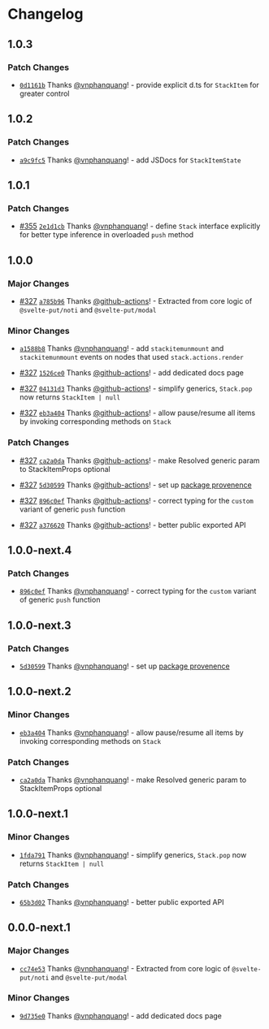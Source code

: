 # Changelog

## 1.0.3

### Patch Changes

- [`0d1161b`](https://github.com/vnphanquang/svelte-put/commit/0d1161b83e15171f1c1cdf4dd982aa3bc7be4319) Thanks [@vnphanquang](https://github.com/vnphanquang)! - provide explicit d.ts for `StackItem` for greater control

## 1.0.2

### Patch Changes

- [`a9c9fc5`](https://github.com/vnphanquang/svelte-put/commit/a9c9fc5ec05c644360c5e094f1b4e00f2e1151c8) Thanks [@vnphanquang](https://github.com/vnphanquang)! - add JSDocs for `StackItemState`

## 1.0.1

### Patch Changes

- [#355](https://github.com/vnphanquang/svelte-put/pull/355) [`2e1d1cb`](https://github.com/vnphanquang/svelte-put/commit/2e1d1cb8259b96d96e397e8ec0204c3424ac6aef) Thanks [@vnphanquang](https://github.com/vnphanquang)! - define `Stack` interface explicitly for better type inference in overloaded `push` method

## 1.0.0

### Major Changes

- [#327](https://github.com/vnphanquang/svelte-put/pull/327) [`a785b96`](https://github.com/vnphanquang/svelte-put/commit/a785b964407bf3b778de439c66b121e786bb58d4) Thanks [@github-actions](https://github.com/apps/github-actions)! - Extracted from core logic of `@svelte-put/noti` and `@svelte-put/modal`

### Minor Changes

- [`a1588b8`](https://github.com/vnphanquang/svelte-put/commit/a1588b8cb3a3c7642d336555a82d78b6d815a0f5) Thanks [@vnphanquang](https://github.com/vnphanquang)! - add `stackitemunmount` and `stackitemunmount` events on nodes that used `stack.actions.render`

- [#327](https://github.com/vnphanquang/svelte-put/pull/327) [`1526ce0`](https://github.com/vnphanquang/svelte-put/commit/1526ce0ca77efbc069ad7453e832354fd0e189fb) Thanks [@github-actions](https://github.com/apps/github-actions)! - add dedicated docs page

- [#327](https://github.com/vnphanquang/svelte-put/pull/327) [`04131d3`](https://github.com/vnphanquang/svelte-put/commit/04131d3ced6e1e22e0c2f1855a4cad530da25831) Thanks [@github-actions](https://github.com/apps/github-actions)! - simplify generics, `Stack.pop` now returns `StackItem | null`

- [#327](https://github.com/vnphanquang/svelte-put/pull/327) [`eb3a404`](https://github.com/vnphanquang/svelte-put/commit/eb3a404539b381e17b67b82f09822e655bd7b841) Thanks [@github-actions](https://github.com/apps/github-actions)! - allow pause/resume all items by invoking corresponding methods on `Stack`

### Patch Changes

- [#327](https://github.com/vnphanquang/svelte-put/pull/327) [`ca2a0da`](https://github.com/vnphanquang/svelte-put/commit/ca2a0dad7fcf7edd9342ba40b1a88f6c2ad4be82) Thanks [@github-actions](https://github.com/apps/github-actions)! - make Resolved generic param to StackItemProps optional

- [#327](https://github.com/vnphanquang/svelte-put/pull/327) [`5d30599`](https://github.com/vnphanquang/svelte-put/commit/5d3059929a1846fae63e8e35a1423544321f55cc) Thanks [@github-actions](https://github.com/apps/github-actions)! - set up [package provenence](https://docs.npmjs.com/generating-provenance-statements#publishing-packages-with-provenance-via-github-actions)

- [#327](https://github.com/vnphanquang/svelte-put/pull/327) [`896c0ef`](https://github.com/vnphanquang/svelte-put/commit/896c0efef855fc00e95e94db4d854d03394764c4) Thanks [@github-actions](https://github.com/apps/github-actions)! - correct typing for the `custom` variant of generic `push` function

- [#327](https://github.com/vnphanquang/svelte-put/pull/327) [`a376620`](https://github.com/vnphanquang/svelte-put/commit/a3766200e7a5bfe52d25b0f0e674442ec521631f) Thanks [@github-actions](https://github.com/apps/github-actions)! - better public exported API

## 1.0.0-next.4

### Patch Changes

- [`896c0ef`](https://github.com/vnphanquang/svelte-put/commit/896c0efef855fc00e95e94db4d854d03394764c4) Thanks [@vnphanquang](https://github.com/vnphanquang)! - correct typing for the `custom` variant of generic `push` function

## 1.0.0-next.3

### Patch Changes

- [`5d30599`](https://github.com/vnphanquang/svelte-put/commit/5d3059929a1846fae63e8e35a1423544321f55cc) Thanks [@vnphanquang](https://github.com/vnphanquang)! - set up [package provenence](https://docs.npmjs.com/generating-provenance-statements#publishing-packages-with-provenance-via-github-actions)

## 1.0.0-next.2

### Minor Changes

- [`eb3a404`](https://github.com/vnphanquang/svelte-put/commit/eb3a404539b381e17b67b82f09822e655bd7b841) Thanks [@vnphanquang](https://github.com/vnphanquang)! - allow pause/resume all items by invoking corresponding methods on `Stack`

### Patch Changes

- [`ca2a0da`](https://github.com/vnphanquang/svelte-put/commit/ca2a0dad7fcf7edd9342ba40b1a88f6c2ad4be82) Thanks [@vnphanquang](https://github.com/vnphanquang)! - make Resolved generic param to StackItemProps optional

## 1.0.0-next.1

### Minor Changes

- [`1fda791`](https://github.com/vnphanquang/svelte-put/commit/1fda791cc20791b3b654ba7f88a1f8a2b7f4f7bb) Thanks [@vnphanquang](https://github.com/vnphanquang)! - simplify generics, `Stack.pop` now returns `StackItem | null`

### Patch Changes

- [`65b3d02`](https://github.com/vnphanquang/svelte-put/commit/65b3d026d3b26a2fc44ab6debfa142032b275ac5) Thanks [@vnphanquang](https://github.com/vnphanquang)! - better public exported API

## 0.0.0-next.1

### Major Changes

- [`cc74e53`](https://github.com/vnphanquang/svelte-put/commit/cc74e53631ef1eb9968dbe837879552582b6eb01) Thanks [@vnphanquang](https://github.com/vnphanquang)! - Extracted from core logic of `@svelte-put/noti` and `@svelte-put/modal`

### Minor Changes

- [`9d735e0`](https://github.com/vnphanquang/svelte-put/commit/9d735e011ac2735af913b999a1e1b7620dbae65d) Thanks [@vnphanquang](https://github.com/vnphanquang)! - add dedicated docs page
